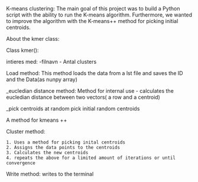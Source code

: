 K-means clustering:
The main goal of this project was to build a Python script with the ability to run the K-means algorithm.
Furthermore, we wanted to improve the algorithm with the K-means++ method for picking initial centroids.


About the kmer class:


Class kmer():

  intieres med:
    -filnavn
    - Antal clusters


  Load method:
    This method loads the data from a lst file and saves the ID and the Data(as nunpy array) 

  _eucledian distance method:
    Method for internal use - calculates the eucledian distance between two vectors( a row and a centroid) 

  _pick centroids at random 
    pick initial random centroids 

  A method for kmeans ++

  Cluster method:

    1. Uses a method for picking inital centroids 
    2. Assigns the data points to the centroids
    3. Calculates the new centroids
    4. repeats the above for a limited amount of iterations or until convergence 

  Write method:
    writes to the terminal
    
